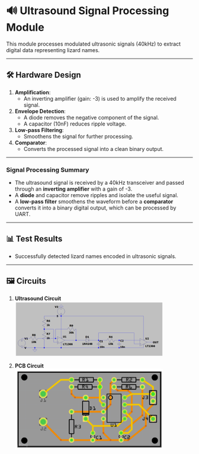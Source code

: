 # 🔊 Ultrasound Signal Processing Module

This module processes modulated ultrasonic signals (40kHz) to extract digital data representing lizard names.

---

## 🛠️ **Hardware Design**
1. **Amplification**:
   - An inverting amplifier (gain: -3) is used to amplify the received signal.
2. **Envelope Detection**:
   - A diode removes the negative component of the signal.
   - A capacitor (10nF) reduces ripple voltage.
3. **Low-pass Filtering**:
   - Smoothens the signal for further processing.
4. **Comparator**:
   - Converts the processed signal into a clean binary output.

---

### **Signal Processing Summary**
- The ultrasound signal is received by a 40kHz transceiver and passed through an **inverting amplifier** with a gain of -3. 
- A **diode** and capacitor remove ripples and isolate the useful signal. 
- A **low-pass filter** smoothens the waveform before a **comparator** converts it into a binary digital output, which can be processed by UART.

---

## 📊 **Test Results**
- Successfully detected lizard names encoded in ultrasonic signals.

---

## 🖼️ **Circuits**
1. **Ultrasound Circuit**  
   <img src="../../Images/Ultrasound_Circuit.png" alt="Ultrasound Circuit" width="400"/>

2. **PCB Circuit**  
   <img src="../../Images/Ultrasound_PCB.png" alt="Ultrasound PCB Circuit" width="400"/>
